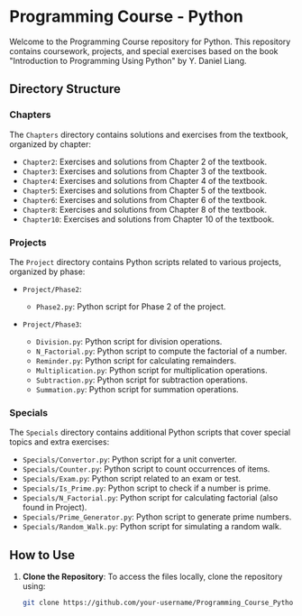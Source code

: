 # Programming Course - Python

Welcome to the Programming Course repository for Python. This repository contains coursework, projects, and special exercises based on the book "Introduction to Programming Using Python" by Y. Daniel Liang.

## Directory Structure

### Chapters

The `Chapters` directory contains solutions and exercises from the textbook, organized by chapter:

- `Chapter2`: Exercises and solutions from Chapter 2 of the textbook.
- `Chapter3`: Exercises and solutions from Chapter 3 of the textbook.
- `Chapter4`: Exercises and solutions from Chapter 4 of the textbook.
- `Chapter5`: Exercises and solutions from Chapter 5 of the textbook.
- `Chapter6`: Exercises and solutions from Chapter 6 of the textbook.
- `Chapter8`: Exercises and solutions from Chapter 8 of the textbook.
- `Chapter10`: Exercises and solutions from Chapter 10 of the textbook.

### Projects

The `Project` directory contains Python scripts related to various projects, organized by phase:

- `Project/Phase2`:
  - `Phase2.py`: Python script for Phase 2 of the project.

- `Project/Phase3`:
  - `Division.py`: Python script for division operations.
  - `N_Factorial.py`: Python script to compute the factorial of a number.
  - `Reminder.py`: Python script for calculating remainders.
  - `Multiplication.py`: Python script for multiplication operations.
  - `Subtraction.py`: Python script for subtraction operations.
  - `Summation.py`: Python script for summation operations.

### Specials

The `Specials` directory contains additional Python scripts that cover special topics and extra exercises:

- `Specials/Convertor.py`: Python script for a unit converter.
- `Specials/Counter.py`: Python script to count occurrences of items.
- `Specials/Exam.py`: Python script related to an exam or test.
- `Specials/Is_Prime.py`: Python script to check if a number is prime.
- `Specials/N_Factorial.py`: Python script for calculating factorial (also found in Project).
- `Specials/Prime_Generator.py`: Python script to generate prime numbers.
- `Specials/Random_Walk.py`: Python script for simulating a random walk.

## How to Use

1. **Clone the Repository**: To access the files locally, clone the repository using:
   ```bash
   git clone https://github.com/your-username/Programming_Course_Python.git
